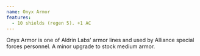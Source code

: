 ```yaml
---
name: Onyx Armor
features:
  - 10 shields (regen 5). +1 AC
---
```

Onyx Armor is one of Aldrin Labs' armor lines and used by Alliance special forces personnel. A minor 
upgrade to stock medium armor.